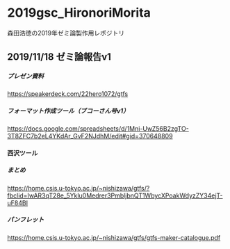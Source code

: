 # 2019gsc_HironoriMorita
森田浩徳の2019年ゼミ論製作用レポジトリ

## 2019/11/18 ゼミ論報告v1
##### プレゼン資料
https://speakerdeck.com/22hero1072/gtfs
##### フォーマット作成ツール（ブコーさん号v1）
https://docs.google.com/spreadsheets/d/1Mni-UwZ56B2zgTO-3T8ZFC7b2eL4YKdAr_GvF2NJdhM/edit#gid=370648809

#### 西沢ツール
##### まとめ
https://home.csis.u-tokyo.ac.jp/~nishizawa/gtfs/?fbclid=IwAR3qT28e_5Yklu0Medrer3PmbljbnQT1WbycXPoakWdyzZY34ejT-uF84BI
##### パンフレット
https://home.csis.u-tokyo.ac.jp/~nishizawa/gtfs/gtfs-maker-catalogue.pdf
